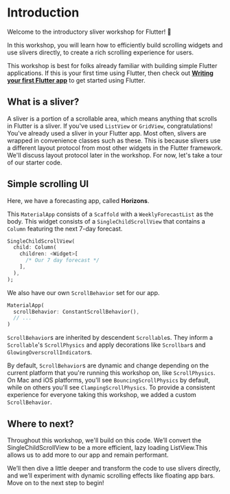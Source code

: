 # Introduction

Welcome to the introductory sliver workshop for Flutter! 👋

In this workshop, you will learn how to efficiently build
scrolling widgets and use slivers directly, to create a rich
scrolling experience for users.

This workshop is best for folks already familiar with
building simple Flutter applications. 
If this is your first time using Flutter, 
then check out 
**[Writing your first Flutter app](https://docs.flutter.dev/get-started/codelab)**
to get started using Flutter.


## What is a sliver? 

A sliver is a portion of a scrollable area, which means anything
that scrolls in Flutter is a sliver. If you've used `ListView`
or `GridView`, congratulations! You've already used a sliver
in your Flutter app. Most often, slivers are wrapped in
convenience classes such as these. This is because slivers use
a different layout protocol from most other widgets in the
Flutter framework. We'll discuss layout protocol later in
the workshop. For now, let's take a tour of our starter code.

## Simple scrolling UI

Here, we have a forecasting app, called **Horizons**.

This `MaterialApp` consists of a `Scaffold` with a  `WeeklyForecastList`
as the body. This widget consists of a `SingleChildScrollView` that
contains a `Column` featuring the next 7-day forecast.

```dart
SingleChildScrollView(
  child: Column(
    children: <Widget>[
      /* Our 7 day forecast */
    ],
  ),
);
```

We also have our own `ScrollBehavior` set for our app. 

```dart
MaterialApp(
  scrollBehavior: ConstantScrollBehavior(),
  // ...
)
```

`ScrollBehavior`s are inherited by descendent `Scrollable`s. They inform
a `Scrollable`'s `ScrollPhysics` and apply decorations like `Scrollbar`s
and `GlowingOverscrollIndicator`s. 

By default, `ScrollBehavior`s are dynamic and change depending on the
current platform that you're running this workshop on, like
`ScrollPhysics`. On Mac and iOS platforms, you'll see
`BouncingScrollPhysics` by default, while on others you'll see
`ClampingScrollPhysics`. To provide a consistent experience for
everyone taking this workshop, we added a custom `ScrollBehavior`.

## Where to next?

Throughout this workshop, we'll build on this code.
We’ll convert the SingleChildScrollView to be a more
efficient, lazy loading ListView.This allows us to add
more to our app and remain performant.

We’ll then dive a little deeper and transform the code
to use slivers directly, and we’ll experiment with
dynamic scrolling effects like floating app bars. Move
on to the next step to begin!